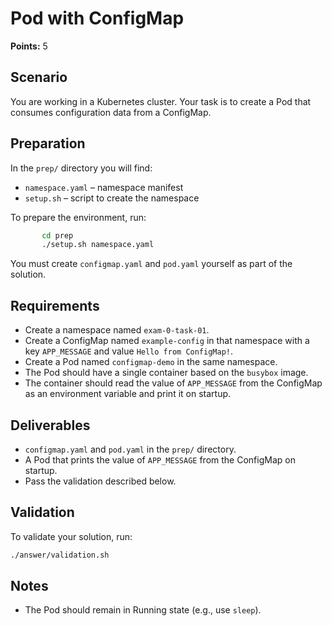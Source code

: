 # Pod with ConfigMap

**Points:** 5

## Scenario
You are working in a Kubernetes cluster. Your task is to create a Pod that consumes configuration data from a ConfigMap.

## Preparation
In the `prep/` directory you will find:
- `namespace.yaml` – namespace manifest
- `setup.sh` – script to create the namespace

To prepare the environment, run:

```sh
       cd prep
       ./setup.sh namespace.yaml
```

You must create `configmap.yaml` and `pod.yaml` yourself as part of the solution.

## Requirements
- Create a namespace named `exam-0-task-01`.
- Create a ConfigMap named `example-config` in that namespace with a key `APP_MESSAGE` and value `Hello from ConfigMap!`.
- Create a Pod named `configmap-demo` in the same namespace.
- The Pod should have a single container based on the `busybox` image.
- The container should read the value of `APP_MESSAGE` from the ConfigMap as an environment variable and print it on startup.

## Deliverables
- `configmap.yaml` and `pod.yaml` in the `prep/` directory.
- A Pod that prints the value of `APP_MESSAGE` from the ConfigMap on startup.
- Pass the validation described below.

## Validation
To validate your solution, run:

```sh
./answer/validation.sh
```

## Notes
- The Pod should remain in Running state (e.g., use `sleep`).
